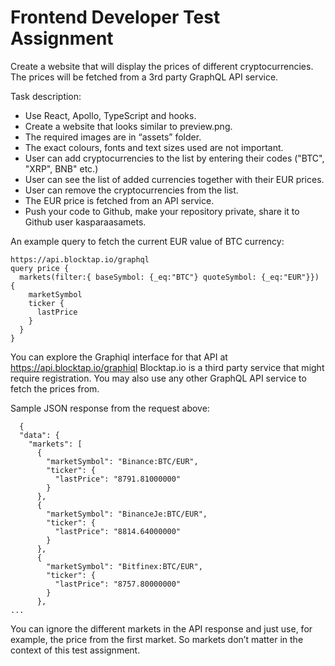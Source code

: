 # Frontend Developer Test Assignment

Create a website that will display the prices of different cryptocurrencies. The prices will be fetched from a 3rd party GraphQL API service.

Task description:
- Use React, Apollo, TypeScript and hooks.
- Create a website that looks similar to preview.png.
- The required images are in “assets” folder.
- The exact colours, fonts and text sizes used are not important.
- User can add cryptocurrencies to the list by entering their codes ("BTC", "XRP", BNB" etc.)
- User can see the list of added currencies together with their EUR prices.
- User can remove the cryptocurrencies from the list.
- The EUR price is fetched from an API service.
- Push your code to Github, make your repository private, share it to Github user kasparaasamets.

An example query to fetch the current EUR value of BTC currency:

```
https://api.blocktap.io/graphql
query price {
  markets(filter:{ baseSymbol: {_eq:"BTC"} quoteSymbol: {_eq:"EUR"}}) {
    marketSymbol
    ticker {
      lastPrice
    }
  }
}
```

You can explore the Graphiql interface for that API at https://api.blocktap.io/graphiql
Blocktap.io is a third party service that might require registration.
You may also use any other GraphQL API service to fetch the prices from.

Sample JSON response from the request above:
```
  {
  "data": {
    "markets": [
      {
        "marketSymbol": "Binance:BTC/EUR",
        "ticker": {
          "lastPrice": "8791.81000000"
        }
      },
      {
        "marketSymbol": "BinanceJe:BTC/EUR",
        "ticker": {
          "lastPrice": "8814.64000000"
        }
      },
      {
        "marketSymbol": "Bitfinex:BTC/EUR",
        "ticker": {
          "lastPrice": "8757.80000000"
        }
      },
...
```

You can ignore the different markets in the API response and just use, for example, the price from the first market. So markets don’t matter in the context of this test assignment.
